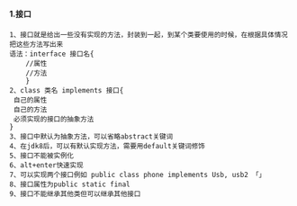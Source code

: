 #### 1.接口

    1、接口就是给出一些没有实现的方法，封装到一起，到某个类要使用的时候，在根据具体情况把这些方法写出来
    语法：interface 接口名{
        //属性
        //方法
        }
    2、class 类名 implements 接口{
     自己的属性
     自己的方法
     必须实现的接口的抽象方法
    }
    3、接口中默认为抽象方法，可以省略abstract关键词
    4、在jdk8后，可以有默认实现方法，需要用default关键词修饰
    5、接口不能被实例化
    6、alt+enter快速实现
    7、可以实现两个接口例如 public class phone implements Usb, usb2 「」
    8、接口属性为public static final 
    9、接口不能继承其他类但可以继承其他接口